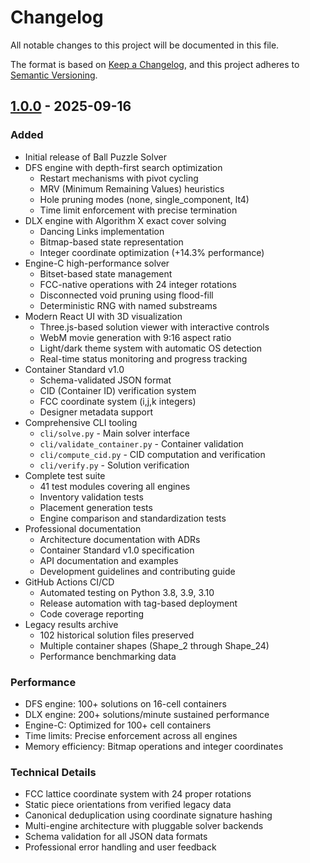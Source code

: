 # Changelog

All notable changes to this project will be documented in this file.

The format is based on [Keep a Changelog](https://keepachangelog.com/en/1.0.0/),
and this project adheres to [Semantic Versioning](https://semver.org/spec/v2.0.0.html).

## [1.0.0] - 2025-09-16

### Added
- Initial release of Ball Puzzle Solver
- DFS engine with depth-first search optimization
  - Restart mechanisms with pivot cycling
  - MRV (Minimum Remaining Values) heuristics
  - Hole pruning modes (none, single_component, lt4)
  - Time limit enforcement with precise termination
- DLX engine with Algorithm X exact cover solving
  - Dancing Links implementation
  - Bitmap-based state representation
  - Integer coordinate optimization (+14.3% performance)
- Engine-C high-performance solver
  - Bitset-based state management
  - FCC-native operations with 24 integer rotations
  - Disconnected void pruning using flood-fill
  - Deterministic RNG with named substreams
- Modern React UI with 3D visualization
  - Three.js-based solution viewer with interactive controls
  - WebM movie generation with 9:16 aspect ratio
  - Light/dark theme system with automatic OS detection
  - Real-time status monitoring and progress tracking
- Container Standard v1.0
  - Schema-validated JSON format
  - CID (Container ID) verification system
  - FCC coordinate system (i,j,k integers)
  - Designer metadata support
- Comprehensive CLI tooling
  - `cli/solve.py` - Main solver interface
  - `cli/validate_container.py` - Container validation
  - `cli/compute_cid.py` - CID computation and verification
  - `cli/verify.py` - Solution verification
- Complete test suite
  - 41 test modules covering all engines
  - Inventory validation tests
  - Placement generation tests
  - Engine comparison and standardization tests
- Professional documentation
  - Architecture documentation with ADRs
  - Container Standard v1.0 specification
  - API documentation and examples
  - Development guidelines and contributing guide
- GitHub Actions CI/CD
  - Automated testing on Python 3.8, 3.9, 3.10
  - Release automation with tag-based deployment
  - Code coverage reporting
- Legacy results archive
  - 102 historical solution files preserved
  - Multiple container shapes (Shape_2 through Shape_24)
  - Performance benchmarking data

### Performance
- DFS engine: 100+ solutions on 16-cell containers
- DLX engine: 200+ solutions/minute sustained performance
- Engine-C: Optimized for 100+ cell containers
- Time limits: Precise enforcement across all engines
- Memory efficiency: Bitmap operations and integer coordinates

### Technical Details
- FCC lattice coordinate system with 24 proper rotations
- Static piece orientations from verified legacy data
- Canonical deduplication using coordinate signature hashing
- Multi-engine architecture with pluggable solver backends
- Schema validation for all JSON data formats
- Professional error handling and user feedback

[1.0.0]: https://github.com/YourUsername/ballpuzzle4/releases/tag/v1.0.0
